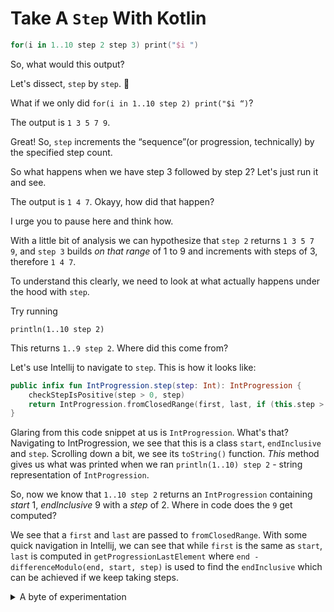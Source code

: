 # Take A `Step` With Kotlin

```kotlin
for(i in 1..10 step 2 step 3) print("$i ")
```

So, what would this output?

Let's dissect, `step` by `step`. 🤭

What if we only did `for(i in 1..10 step 2) print("$i “)`? 

The output is `1 3 5 7 9`. 

Great! So, `step` increments the “sequence”(or progression, technically) by the specified step count. 

So what happens when we have step 3 followed by step 2? Let's just run it and see.

The output is `1 4 7`. Okayy, how did that happen?

I urge you to pause here and think how.

With a little bit of analysis we can hypothesize that `step 2` returns `1 3 5 7 9`, and `step 3` builds *on that range* of 1 to 9 and increments with steps of 3, therefore `1 4 7`.


To understand this clearly, we need to look at what actually happens under the hood with `step`.

Try running 

```println(1..10 step 2)```

This returns `1..9 step 2`. Where did this come from?

Let's use Intellij to navigate to `step`. This is how it looks like: 

```kotlin
public infix fun IntProgression.step(step: Int): IntProgression {
    checkStepIsPositive(step > 0, step)
    return IntProgression.fromClosedRange(first, last, if (this.step > 0) step else -step)
}
```

Glaring from this code snippet at us is `IntProgression`. What's that? Navigating to IntProgression, we see that this is a class `start`, `endInclusive` and `step`. Scrolling down a bit, we see its `toString()` function. *This* method gives us what was printed when we ran ```println(1..10) step 2``` - string representation of `IntProgression`.

So, now we know that `1..10 step 2` returns an `IntProgression` containing *start* 1, *endInclusive* 9 with a *step* of 2. Where in code does the `9` get computed?

We see that a `first` and `last` are passed to `fromClosedRange`. With some quick navigation in Intellij, we can see that while `first` is the same as `start`, `last` is computed in `getProgressionLastElement` where `end - differenceModulo(end, start, step)` is used to find the `endInclusive` which can be achieved if we keep taking steps.

<details>
<summary>A byte of experimentation</summary>

Here are some things that make me wonder if I'm right.

Looking once again at the `step` method from `IntProgression`, while there is an ssertion for `checkStepIsPositive`, we still do an `else -step` on the next line? Smells weird to me, and so says --speaker-- at --mins-- of the Koltin Puzzlers talk.

Further, looking at `getProgressionLastElement` method which computes `last` too, we see a branch for negative step.

Next, while 1..10 prints 1.....

once assertion is removed, everything seems to work just as it should, even downward range!

--old link to why downward range was not chosen-- -> https://blog.jetbrains.com/kotlin/2013/02/ranges-reloaded/

</details>


